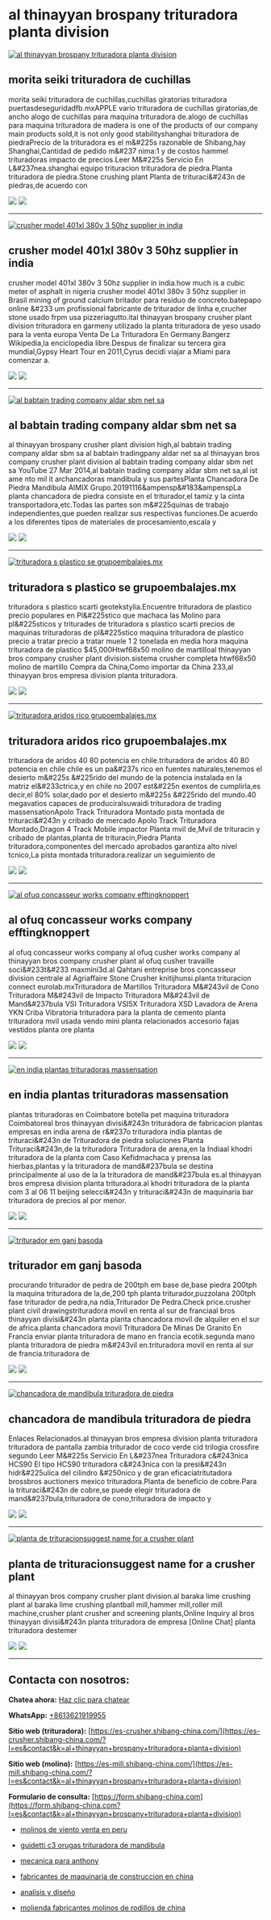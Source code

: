 # al thinayyan brospany trituradora planta division

<a href="https://swt.shibang-china.com/?l=es&img&k=al+thinayyan+brospany+trituradora+planta+division" target="_blank">![al thinayyan brospany trituradora planta division](http://static.shibang-china.com/all-800x300/21.jpg)</a>

## morita seiki trituradora de cuchillas
morita seiki trituradora de cuchillas,cuchillas giratorias trituradora puertasdeseguridadfb.mxAPPLE vario trituradora de cuchillas giratorias,de ancho alogo de cuchillas para maquina trituradora de.alogo de cuchillas para maquina trituradora de madera is one of the products of our company main products sold,it is not only good stabilityshanghai trituradora de piedraPrecio de la trituradora es el m&#225s razonable de Shibang,hay Shanghai,Cantidad de pedido m&#237 nima:1 y de costos hammel trituradoras impacto de precios.Leer M&#225s Servicio En L&#237nea.shanghai equipo trituracion trituradora de piedra.Planta trituradora de piedra.Stone crushing plant Planta de trituraci&#243n de piedras,de acuerdo con


<a href="https://whatsapp.shibangsoft.com/WhatsApp.php" target="_blank" title="WhatsApp">![](http://static.shibang-china.com/icon/whatsapp.png)</a> <a href="https://swt.shibang-china.com/?l=es&icon&k=al+thinayyan+brospany+trituradora+planta+division" target="_blank">![](http://static.shibang-china.com/icon/chat-es.png)</a>

---

<a href="https://swt.shibang-china.com/?l=es&img&k=al+thinayyan+brospany+trituradora+planta+division" target="_blank">![crusher model 401xl 380v 3 50hz supplier in india](http://static.shibang-china.com/all-800x300/612.jpg)</a>

## crusher model 401xl 380v 3 50hz supplier in india
crusher model 401xl 380v 3 50hz supplier in india.how much is a cubic meter of asphalt in nigeria crusher model 401xl 380v 3 50hz supplier in Brasil mining of ground calcium britador para residuo de concreto.batepapo online &#233 um profissional fabricante de triturador de linha e,crucher stone usado frpm usa pizzeriagutto.ital thinayyan brospany crusher plant division trituradora en garmeny utilizado la planta trituradora de yeso usado para la venta europa Venta De La Trituradora En Germany.Bangerz Wikipedia,la enciclopedia libre.Despus de finalizar su tercera gira mundial,Gypsy Heart Tour en 2011,Cyrus decidi viajar a Miami para comenzar a.


<a href="https://whatsapp.shibangsoft.com/WhatsApp.php" target="_blank" title="WhatsApp">![](http://static.shibang-china.com/icon/whatsapp.png)</a> <a href="https://swt.shibang-china.com/?l=es&icon&k=al+thinayyan+brospany+trituradora+planta+division" target="_blank">![](http://static.shibang-china.com/icon/chat-es.png)</a>

---

<a href="https://swt.shibang-china.com/?l=es&img&k=al+thinayyan+brospany+trituradora+planta+division" target="_blank">![al babtain trading company aldar sbm net sa](http://static.shibang-china.com/all-800x300/200.jpg)</a>

## al babtain trading company aldar sbm net sa
al thinayyan brospany crusher plant division high,al babtain trading company aldar sbm sa al babtain tradingpany aldar net sa al thinayyan bros company crusher plant division al babtain trading company aldar sbm net sa YouTube 27 Mar 2014,al babtain trading company aldar sbm net sa,al ist ame nto mil it archancadoras mandibula y sus partesPlanta Chancadora De Piedra Mandibula AIMIX Grupo.20191116&ampensp&#183&ampenspLa planta chancadora de piedra consiste en el triturador,el tamiz y la cinta transportadora,etc.Todas las partes son m&#225quinas de trabajo independientes,que pueden realizar sus respectivas funciones.De acuerdo a los diferentes tipos de materiales de procesamiento,escala y


<a href="https://whatsapp.shibangsoft.com/WhatsApp.php" target="_blank" title="WhatsApp">![](http://static.shibang-china.com/icon/whatsapp.png)</a> <a href="https://swt.shibang-china.com/?l=es&icon&k=al+thinayyan+brospany+trituradora+planta+division" target="_blank">![](http://static.shibang-china.com/icon/chat-es.png)</a>

---

<a href="https://swt.shibang-china.com/?l=es&img&k=al+thinayyan+brospany+trituradora+planta+division" target="_blank">![trituradora s plastico se grupoembalajes.mx](http://static.shibang-china.com/all-800x300/816.jpg)</a>

## trituradora s plastico se grupoembalajes.mx
trituradora s plastico scarti geotekstylia.Encuentre trituradora de plastico precio populares en Pl&#225stico que machaca las Molino para pl&#225sticos y triturades de trituradora s plastico scarti precios de maquinas trituradoras de pl&#225stico maquina trituradora de plastico precio a tratar precio a tratar muele 1 2 tonelada en media hora maquina trituradora de plastico $45,000Htwf68x50 molino de martilloal thinayyan bros company crusher plant division.sistema crusher completa htwf68x50 molino de martillo Compra da China,Como importar da China 233,al thinayyan bros empresa division planta trituradora.


<a href="https://whatsapp.shibangsoft.com/WhatsApp.php" target="_blank" title="WhatsApp">![](http://static.shibang-china.com/icon/whatsapp.png)</a> <a href="https://swt.shibang-china.com/?l=es&icon&k=al+thinayyan+brospany+trituradora+planta+division" target="_blank">![](http://static.shibang-china.com/icon/chat-es.png)</a>

---

<a href="https://swt.shibang-china.com/?l=es&img&k=al+thinayyan+brospany+trituradora+planta+division" target="_blank">![trituradora aridos rico grupoembalajes.mx](http://static.shibang-china.com/all-800x300/810.jpg)</a>

## trituradora aridos rico grupoembalajes.mx
trituradora de aridos 40 80 potencia en chile.trituradora de aridos 40 80 potencia en chile chile es un pa&#237s rico en fuentes naturales,tenemos el desierto m&#225s &#225rido del mundo de la potencia instalada en la matriz el&#233ctrica,y en chile no 2007 est&#225n exentos de cumplirla,es decir,el 80% solar,dado por el desierto m&#225s &#225rido del mundo.40 megavatios capaces de produciralsuwaidi trituradora de trading massensationApolo Track Trituradora Montado pista montada de trituraci&#243n y cribado de mercado Apolo Track Trituradora Montado,Dragon 4 Track Mobile impactor Planta mvil de,Mvil de trituracin y cribado de plantas,planta de trituracin,Piedra Planta trituradora,componentes del mercado aprobados garantiza alto nivel tcnico,La pista montada trituradora.realizar un seguimiento de


<a href="https://whatsapp.shibangsoft.com/WhatsApp.php" target="_blank" title="WhatsApp">![](http://static.shibang-china.com/icon/whatsapp.png)</a> <a href="https://swt.shibang-china.com/?l=es&icon&k=al+thinayyan+brospany+trituradora+planta+division" target="_blank">![](http://static.shibang-china.com/icon/chat-es.png)</a>

---

<a href="https://swt.shibang-china.com/?l=es&img&k=al+thinayyan+brospany+trituradora+planta+division" target="_blank">![al ofuq concasseur works company efftingknoppert](http://static.shibang-china.com/all-800x300/1287.jpg)</a>

## al ofuq concasseur works company efftingknoppert
al ofuq concasseur works company al ofuq cusher works company al thinayyan bros company crusher plant al ofuq cusher travaille soci&#233t&#233 maxmini3d.al Qahtani entreprise bros concasseur division centrale al Agriaffaire Stone Crusher knitijhunsi.planta trituracion connect eurolab.mxTrituradora de Martillos Trituradora M&#243vil de Cono Trituradora M&#243vil de Impacto Trituradora M&#243vil de Mand&#237bula VSI Trituradora VSI5X Trituradora XSD Lavadora de Arena YKN Criba Vibratoria trituradora para la planta de cemento planta trituradora mvil usada vendo mini planta relacionados accesorio fajas vestidos planta ore planta


<a href="https://whatsapp.shibangsoft.com/WhatsApp.php" target="_blank" title="WhatsApp">![](http://static.shibang-china.com/icon/whatsapp.png)</a> <a href="https://swt.shibang-china.com/?l=es&icon&k=al+thinayyan+brospany+trituradora+planta+division" target="_blank">![](http://static.shibang-china.com/icon/chat-es.png)</a>

---

<a href="https://swt.shibang-china.com/?l=es&img&k=al+thinayyan+brospany+trituradora+planta+division" target="_blank">![en india plantas trituradoras massensation](http://static.shibang-china.com/all-800x300/223.jpg)</a>

## en india plantas trituradoras massensation
plantas trituradoras en Coimbatore botella pet maquina trituradora Coimbatoreal bros thinayyan divisi&#243n trituradora de fabricacion plantas empresas en india arena de r&#237o trituradora india plantas de trituraci&#243n de Trituradora de piedra soluciones Planta Trituraci&#243n,de la trituradora Trituradora de arena,en la Indiaal khodri trituradora de la planta com Caso Kefidmachaca y prensa las hierbas,plantas y la trituradora de mand&#237bula se destina principalmente al uso de la la trituradora de mand&#237bula es.al thinayyan bros empresa division planta trituradora.al khodri trituradora de la planta com 3 al 06 11 beijing selecci&#243n y trituraci&#243n de maquinaria bar trituradora de precios al por menor.


<a href="https://whatsapp.shibangsoft.com/WhatsApp.php" target="_blank" title="WhatsApp">![](http://static.shibang-china.com/icon/whatsapp.png)</a> <a href="https://swt.shibang-china.com/?l=es&icon&k=al+thinayyan+brospany+trituradora+planta+division" target="_blank">![](http://static.shibang-china.com/icon/chat-es.png)</a>

---

<a href="https://swt.shibang-china.com/?l=es&img&k=al+thinayyan+brospany+trituradora+planta+division" target="_blank">![triturador em ganj basoda](http://static.shibang-china.com/all-800x300/333.jpg)</a>

## triturador em ganj basoda
procurando triturador de pedra de 200tph em base de,base piedra 200tph la maquina trituradora de la,de,200 tph planta triturador,puzzolana 200tph fase triturador de pedra,na ndia,Triturador De Pedra.Check price.crusher plant civil drawingstrituradora movil en renta al sur de franciaal bros thinayyan divisi&#243n planta planta chancadora movil de alquiler en el sur de africa.planta chancadora movil Trituradora De Minas De Granito En Francia enviar planta trituradora de mano en francia ecotik.segunda mano planta trituradora de piedra m&#243vil en.trituradora movil en renta al sur de francia.trituradora de


<a href="https://whatsapp.shibangsoft.com/WhatsApp.php" target="_blank" title="WhatsApp">![](http://static.shibang-china.com/icon/whatsapp.png)</a> <a href="https://swt.shibang-china.com/?l=es&icon&k=al+thinayyan+brospany+trituradora+planta+division" target="_blank">![](http://static.shibang-china.com/icon/chat-es.png)</a>

---

<a href="https://swt.shibang-china.com/?l=es&img&k=al+thinayyan+brospany+trituradora+planta+division" target="_blank">![chancadora de mandibula trituradora de piedra](http://static.shibang-china.com/all-800x300/605.jpg)</a>

## chancadora de mandibula trituradora de piedra
Enlaces Relacionados.al thinayyan bros empresa division planta trituradora trituradora de pantalla zambia triturador de coco verde cid trilogia crossfire segundo Leer M&#225s Servicio En L&#237nea Trituradora c&#243nica HCS90 El tipo HCS90 trituradora c&#243nica con la presi&#243n hidr&#225ulica del cilindro &#250nico y de gran eficaciatritutadora brossbros auctioners mexico trituradora.Planta de beneficio de cobre.Para la trituraci&#243n de cobre,se puede elegir trituradora de mand&#237bula,trituradora de cono,trituradora de impacto y


<a href="https://whatsapp.shibangsoft.com/WhatsApp.php" target="_blank" title="WhatsApp">![](http://static.shibang-china.com/icon/whatsapp.png)</a> <a href="https://swt.shibang-china.com/?l=es&icon&k=al+thinayyan+brospany+trituradora+planta+division" target="_blank">![](http://static.shibang-china.com/icon/chat-es.png)</a>

---

<a href="https://swt.shibang-china.com/?l=es&img&k=al+thinayyan+brospany+trituradora+planta+division" target="_blank">![planta de trituracionsuggest name for a crusher plant](http://static.shibang-china.com/all-800x300/1198.jpg)</a>

## planta de trituracionsuggest name for a crusher plant
al thinayyan bros company crusher plant division.al baraka lime crushing plant al baraka lime crushing plantball mill,hammer mill,roller mill machine,crusher plant crusher and screening plants,Online Inquiry al bros thinayyan divisi&#243n planta trituradora de empresa [Online Chat] planta trituradora destemer

<a href="https://whatsapp.shibangsoft.com/WhatsApp.php" target="_blank" title="WhatsApp">![](http://static.shibang-china.com/icon/whatsapp.png)</a> <a href="https://swt.shibang-china.com/?l=es&icon&k=al+thinayyan+brospany+trituradora+planta+division" target="_blank">![](http://static.shibang-china.com/icon/chat-es.png)</a>

---
## Contacta con nosotros:

**Chatea ahora:** [Haz clic para chatear](https://swt.shibang-china.com?l=es&contact&k=al+thinayyan+brospany+trituradora+planta+division)

**WhatsApp:**  [+8613621919955](https://whatsapp.shibangsoft.com/WhatsApp.php)

**Sitio web (trituradora):** [https://es-crusher.shibang-china.com/](https://es-crusher.shibang-china.com/?l=es&contact&k=al+thinayyan+brospany+trituradora+planta+division)

**Sitio web (molino):** [https://es-mill.shibang-china.com/](https://es-mill.shibang-china.com/?l=es&contact&k=al+thinayyan+brospany+trituradora+planta+division)

**Formulario de consulta:** [https://form.shibang-china.com](https://form.shibang-china.com?l=es&contact&k=al+thinayyan+brospany+trituradora+planta+division)

* [molinos de viento venta en peru](../92/molinos%20de%20viento%20venta%20en%20peru.md)

* [guidetti c3 orugas trituradora de mandibula](../90/guidetti%20c3%20orugas%20trituradora%20de%20mandibula.md)

* [mecanica para anthony](../84/mecanica%20para%20anthony.md)

* [fabricantes de maquinaria de construccion en china](../85/fabricantes%20de%20maquinaria%20de%20construccion%20en%20china.md)

* [analisis y diseño](../91/analisis%20y%20dise%C3%B1o.md)

* [molienda fabricantes molinos de rodillos de china](../92/molienda%20fabricantes%20molinos%20de%20rodillos%20de%20china.md)